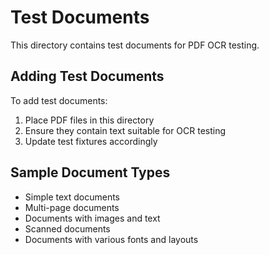 # Test Documents

This directory contains test documents for PDF OCR testing.

## Adding Test Documents

To add test documents:

1. Place PDF files in this directory
2. Ensure they contain text suitable for OCR testing
3. Update test fixtures accordingly

## Sample Document Types

- Simple text documents
- Multi-page documents
- Documents with images and text
- Scanned documents
- Documents with various fonts and layouts
